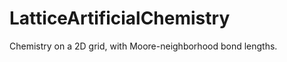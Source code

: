 LatticeArtificialChemistry
==========================

Chemistry on a 2D grid, with Moore-neighborhood bond lengths.
